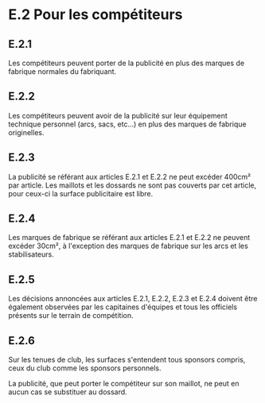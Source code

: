 # E.2 Pour les compétiteurs

## E.2.1

Les compétiteurs peuvent porter de la publicité en plus des marques de fabrique normales du
fabriquant.

## E.2.2

Les compétiteurs peuvent avoir de la publicité sur leur équipement technique personnel (arcs, sacs,
etc…) en plus des marques de fabrique originelles.

## E.2.3

La publicité se référant aux articles E.2.1 et E.2.2 ne peut excéder 400cm² par article. Les maillots
et les dossards ne sont pas couverts par cet article, pour ceux-ci la surface publicitaire est libre.

## E.2.4

Les marques de fabrique se référant aux articles E.2.1 et E.2.2 ne peuvent excéder 30cm², à
l'exception des marques de fabrique sur les arcs et les stabilisateurs.

## E.2.5

Les décisions annoncées aux articles E.2.1, E.2.2, E.2.3 et E.2.4 doivent être également observées
par les capitaines d'équipes et tous les officiels présents sur le terrain de compétition.

## E.2.6

Sur les tenues de club, les surfaces s'entendent tous sponsors compris, ceux du club comme les
sponsors personnels.

La publicité, que peut porter le compétiteur sur son maillot, ne peut en aucun cas se substituer au dossard.

